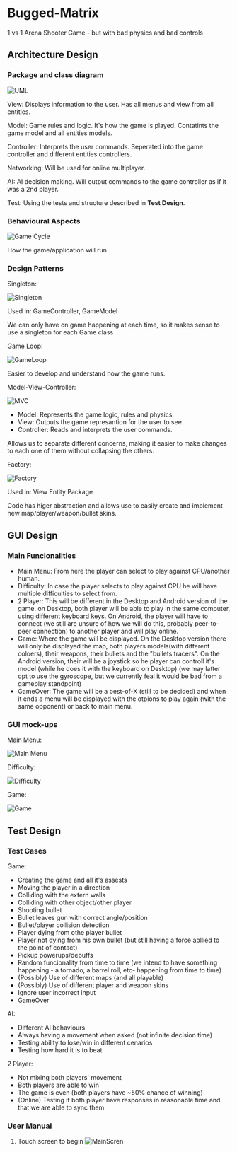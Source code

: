 # Bugged-Matrix
1 vs 1 Arena Shooter Game - but with bad physics and bad controls

## Architecture Design

### Package and class diagram

![UML](https://i.imgur.com/wKLChXX.png)

View: Displays information to the user. Has all menus and view from all entities.

Model: Game rules and logic. It's how the game is played. Contatints the game model and all entities models.

Controller: Interprets the user commands. Seperated into the game controller and different entities controllers.

Networking: Will be used for online multiplayer.

AI: AI decision making. Will output commands to the game controller as if it was a 2nd player.

Test: Using the tests and structure described in **Test Design**.

### Behavioural Aspects

![Game Cycle](https://i.imgur.com/BCBk0j0.png)

How the game/application will run

### Design Patterns

Singleton:

![Singleton](https://upload.wikimedia.org/wikipedia/commons/thumb/f/fb/Singleton_UML_class_diagram.svg/1200px-Singleton_UML_class_diagram.svg.png)

Used in: GameController, GameModel

We can only have on game happening at each time, so it makes sense to use a singleton for each Game class

Game Loop:

![GameLoop](http://gameprogrammingpatterns.com/images/game-loop-fixed.png)

Easier to develop and understand how the game runs.

Model-View-Controller:

![MVC](https://koenig-media.raywenderlich.com/uploads/2016/04/diagram-mvc-480x241.png)

- Model: Represents the game logic, rules and physics.
- View: Outputs the game represantion for the user to see.
- Controller: Reads and interprets the user commands.

Allows us to separate different concerns, making it easier to make changes to each one of them without collapsing the others.

Factory:

![Factory](https://upload.wikimedia.org/wikipedia/commons/4/43/W3sDesign_Factory_Method_Design_Pattern_UML.jpg)

Used in: View Entity Package

Code has higer abstraction and allows use to easily create and implement new map/player/weapon/bullet skins.

## GUI Design

### Main Funcionalities

- Main Menu: From here the player can select to play against CPU/another human.
- Difficulty: In case the player selects to play against CPU he will have multiple difficulties to select from.
- 2 Player: This will be different in the Desktop and Android version of the game. on Desktop, both player will be able to play in the same computer, using different keyboard keys. On Android, the player will have to connect (we still are unsure of how we will do this, probably peer-to-peer connection) to another player and will play online.
- Game: Where the game will be displayed. On the Desktop version there will only be displayed the map, both players models(with different coloers), their weapons, their bullets and the "bullets tracers". On the Android version, their will be a joystick so he player can controll it's model (while he does it with the keyboard on Desktop) (we may latter opt to use the gyroscope, but we currently feal it would be bad from a gameplay standpoint)
- GameOver: The game will be a best-of-X (still to be decided) and when it ends a menu will be displayed with the otpions to play again (with the same opponent) or back to main menu.

### GUI mock-ups

Main Menu:

![Main Menu](https://i.imgur.com/ug52QqS.png)

Difficulty:

![Difficulty](https://i.imgur.com/ZWYfE8I.png)

Game:

![Game](https://i.imgur.com/0AM3b1d.png)

## Test Design

### Test Cases
Game:
- Creating the game and all it's assests
- Moving the player in a direction
- Colliding with the extern walls
- Colliding with other object/other player
- Shooting bullet
- Bullet leaves gun with correct angle/position
- Bullet/player collision detection
- Player dying from othe player bullet
- Player not dying from his own bullet (but still having a force apllied to the point of contact)
- Pickup powerups/debuffs
- Random funcionality from time to time (we intend to have something happening - a tornado, a barrel roll, etc- happening from time to time)
- (Possibly) Use of different maps (and all playable)
- (Possibly) Use of different player and weapon skins
- Ignore user incorrect input
- GameOver

AI:
- Different AI behaviours
- Always having a movement when asked (not infinite decision time)
- Testing ability to lose/win in different cenarios
- Testing how hard it is to beat

2 Player:
- Not mixing both players' movement
- Both players are able to win
- The game is even (both players have ~50% chance of winning)
- (Online) Testing if both player have responses in reasonable time and that we are able to sync them

### User Manual
1. Touch screen to begin
![MainScren](https://imgur.com/oAn6Olm.png)
